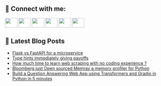 ## 🔎 Connect with me:
[<img height="32" width="40" src="https://cdn.jsdelivr.net/npm/simple-icons@v5/icons/telegram.svg" />](https://t.me/bullbesh)
[<img height="32" width="40" src="https://cdn.jsdelivr.net/npm/simple-icons@v5/icons/vk.svg" />](https://vk.com/bullbesh)
[<img height="32" width="40" src="https://cdn.jsdelivr.net/npm/simple-icons@v5/icons/twitter.svg" />](https://twitter.com/bullbesh1)
[<img height="32" width="40" src="https://cdn.jsdelivr.net/npm/simple-icons@v5/icons/instagram.svg" />](https://www.instagram.com/bullbesh)
[<img height="32" width="40" src="https://cdn.jsdelivr.net/npm/simple-icons@v5/icons/reddit.svg" />](https://www.reddit.com/user/bullbesh)
[<img height="32" width="40" src="https://cdn.jsdelivr.net/npm/simple-icons@v5/icons/youtube.svg" />](https://www.youtube.com/channel/UCtfjRs6uzgq5mfm8S06WTcg)

## 📕 Latest Blog Posts
<!-- BLOG-POST-LIST:START -->
- [Flask vs FastAPI for a microservice](https://www.reddit.com/r/Python/comments/u86ra7/flask_vs_fastapi_for_a_microservice/)
- [Type hints immediately giving payoffs](https://www.reddit.com/r/Python/comments/u86q6j/type_hints_immediately_giving_payoffs/)
- [How much time to learn web scraping with no coding experience ?](https://www.reddit.com/r/Python/comments/u85d58/how_much_time_to_learn_web_scraping_with_no/)
- [Bloomberg just Open sourced Memray a memory profiler for Python](https://www.reddit.com/r/Python/comments/u84tjr/bloomberg_just_open_sourced_memray_a_memory/)
- [Build a Question Answering Web App using Transformers and Gradio in Python in 5 minutes](https://www.reddit.com/r/Python/comments/u83abq/build_a_question_answering_web_app_using/)
<!-- BLOG-POST-LIST:END -->
